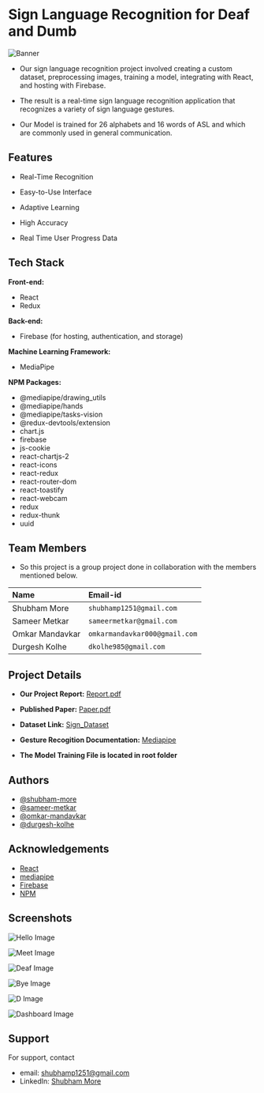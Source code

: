 # **Sign Language Recognition for Deaf and Dumb**

![Banner](./public/banner.png)

- Our sign language recognition project involved creating a custom dataset, preprocessing images, training a model, integrating with React, and hosting with Firebase. 

- The result is a real-time sign language recognition application that recognizes a variety of sign language gestures.

- Our Model is trained for 26 alphabets and 16 words of ASL and which are commonly used in general communication.

## Features

- Real-Time Recognition

- Easy-to-Use Interface

- Adaptive Learning

- High Accuracy

- Real Time User Progress Data

## Tech Stack

**Front-end:**

- React
- Redux

**Back-end:**

- Firebase (for hosting, authentication, and storage)

**Machine Learning Framework:**

- MediaPipe

**NPM Packages:**

- @mediapipe/drawing_utils
- @mediapipe/hands
- @mediapipe/tasks-vision
- @redux-devtools/extension
- chart.js
- firebase
- js-cookie
- react-chartjs-2
- react-icons
- react-redux
- react-router-dom
- react-toastify
- react-webcam
- redux
- redux-thunk
- uuid

## Team Members

- So this project is a group project done in collaboration with the members mentioned below.

| Name            | Email-id                      |
| :-------------- | :---------------------------- |
| Shubham More    | `shubhamp1251@gmail.com`      |
| Sameer Metkar   | `sameermetkar@gmail.com`      |
| Omkar Mandavkar | `omkarmandavkar000@gmail.com` |
| Durgesh Kolhe   | `dkolhe985@gmail.com`         |

## Project Details

- **Our Project Report:** [Report.pdf](https://drive.google.com/file/d/16juuwsmj64JJ915ghxV7OFlqKyAlTQpB/view?usp=share_link)

- **Published Paper:** [Paper.pdf](https://drive.google.com/file/d/1QAuSWb8op7bFkqhItBbyoqwBbxWbSZvw/view?usp=share_link)

- **Dataset Link:** [Sign_Dataset](https://drive.google.com/drive/folders/1LUUknqqRNHAmIZYrcgo-4n2HrM37uFa3?usp=share_link)

- **Gesture Recogition Documentation:** [Mediapipe](https://developers.google.com/mediapipe/solutions/vision/gesture_recognizer)

- **The Model Training File is located in root folder**

## Authors

- [@shubham-more](https://github.com/shubhammore1251/)
- [@sameer-metkar](https://github.com/sameermetkar/)
- [@omkar-mandavkar](https://github.com/omkarmandavkar/)
- [@durgesh-kolhe](https://github.com/Durgesh240)

## Acknowledgements

- [React](https://react.dev/)
- [mediapipe](https://developers.google.com/mediapipe)
- [Firebase](https://firebase.google.com/)
- [NPM](https://www.npmjs.com/)

## Screenshots

![Hello Image](./public/screenshots/Hello.jpg)

![Meet Image](./public/screenshots/Meet.jpg)

![Deaf Image](./public/screenshots/Deaf.jpg)

![Bye Image](./public/screenshots/Bye.jpg)

![D Image](./public/screenshots/D.jpg)

![Dashboard Image](./public/screenshots/dasboard.jpeg)

## Support

For support, contact

- email: shubhamp1251@gmail.com
- LinkedIn: [Shubham More](https://www.linkedin.com/in/shubham-more1251/)
